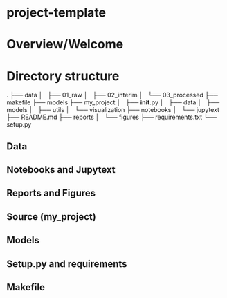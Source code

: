 # project-template

# Overview/Welcome

# Directory structure 
.
├── data
│   ├── 01_raw
│   ├── 02_interim
│   └── 03_processed
├── makefile
├── models
├── my_project
│   ├── __init__.py
│   ├── data
│   ├── models
│   ├── utils
│   └── visualization
├── notebooks
│   └── jupytext
├── README.md
├── reports
│   └── figures
├── requirements.txt
└── setup.py

## Data

## Notebooks and Jupytext

## Reports and Figures

## Source (my_project)

## Models

## Setup.py and requirements

## Makefile 
